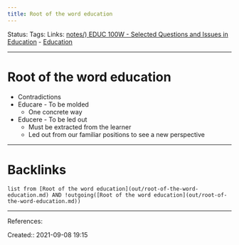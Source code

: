 ```yaml
---
title: Root of the word education
---
```

Status: 
Tags: 
Links: [notes/) EDUC 100W - Selected Questions and Issues in Education](None) - [Education](None)
___
# Root of the word education
- Contradictions
- Educare - To be molded
	- One concrete way
- Educere - To be led out
	- Must be extracted from the learner
	- Led out from our familiar positions to see a new perspective
___
# Backlinks
```dataview
list from [Root of the word education](out/root-of-the-word-education.md) AND !outgoing([Root of the word education](out/root-of-the-word-education.md))
```
___
References:

Created:: 2021-09-08 19:15
